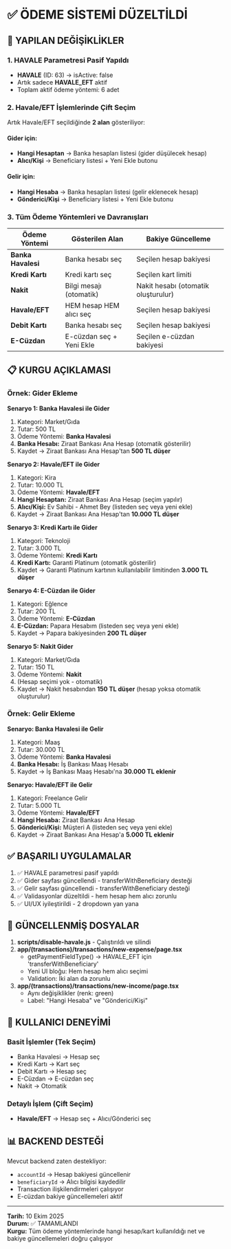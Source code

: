 # ✅ ÖDEME SİSTEMİ DÜZELTİLDİ

## 🎯 YAPILAN DEĞİŞİKLİKLER

### 1. HAVALE Parametresi Pasif Yapıldı
- **HAVALE** (ID: 63) → isActive: false
- Artık sadece **HAVALE_EFT** aktif
- Toplam aktif ödeme yöntemi: 6 adet

### 2. Havale/EFT İşlemlerinde Çift Seçim
Artık Havale/EFT seçildiğinde **2 alan** gösteriliyor:

#### Gider için:
- **Hangi Hesaptan** → Banka hesapları listesi (gider düşülecek hesap)
- **Alıcı/Kişi** → Beneficiary listesi + Yeni Ekle butonu

#### Gelir için:
- **Hangi Hesaba** → Banka hesapları listesi (gelir eklenecek hesap)
- **Gönderici/Kişi** → Beneficiary listesi + Yeni Ekle butonu

### 3. Tüm Ödeme Yöntemleri ve Davranışları

| Ödeme Yöntemi | Gösterilen Alan | Bakiye Güncelleme |
|--------------|----------------|-------------------|
| **Banka Havalesi** | Banka hesabı seç | Seçilen hesap bakiyesi |
| **Kredi Kartı** | Kredi kartı seç | Seçilen kart limiti |
| **Nakit** | Bilgi mesajı (otomatik) | Nakit hesabı (otomatik oluşturulur) |
| **Havale/EFT** | HEM hesap HEM alıcı seç | Seçilen hesap bakiyesi |
| **Debit Kartı** | Banka hesabı seç | Seçilen hesap bakiyesi |
| **E-Cüzdan** | E-cüzdan seç + Yeni Ekle | Seçilen e-cüzdan bakiyesi |

## 📋 KURGU AÇIKLAMASI

### Örnek: Gider Ekleme

**Senaryo 1: Banka Havalesi ile Gider**
1. Kategori: Market/Gıda
2. Tutar: 500 TL
3. Ödeme Yöntemi: **Banka Havalesi**
4. **Banka Hesabı:** Ziraat Bankası Ana Hesap (otomatik gösterilir)
5. Kaydet → Ziraat Bankası Ana Hesap'tan **500 TL düşer**

**Senaryo 2: Havale/EFT ile Gider**
1. Kategori: Kira
2. Tutar: 10.000 TL
3. Ödeme Yöntemi: **Havale/EFT**
4. **Hangi Hesaptan:** Ziraat Bankası Ana Hesap (seçim yapılır)
5. **Alıcı/Kişi:** Ev Sahibi - Ahmet Bey (listeden seç veya yeni ekle)
6. Kaydet → Ziraat Bankası Ana Hesap'tan **10.000 TL düşer**

**Senaryo 3: Kredi Kartı ile Gider**
1. Kategori: Teknoloji
2. Tutar: 3.000 TL
3. Ödeme Yöntemi: **Kredi Kartı**
4. **Kredi Kartı:** Garanti Platinum (otomatik gösterilir)
5. Kaydet → Garanti Platinum kartının kullanılabilir limitinden **3.000 TL düşer**

**Senaryo 4: E-Cüzdan ile Gider**
1. Kategori: Eğlence
2. Tutar: 200 TL
3. Ödeme Yöntemi: **E-Cüzdan**
4. **E-Cüzdan:** Papara Hesabım (listeden seç veya yeni ekle)
5. Kaydet → Papara bakiyesinden **200 TL düşer**

**Senaryo 5: Nakit Gider**
1. Kategori: Market/Gıda
2. Tutar: 150 TL
3. Ödeme Yöntemi: **Nakit**
4. (Hesap seçimi yok - otomatik)
5. Kaydet → Nakit hesabından **150 TL düşer** (hesap yoksa otomatik oluşturulur)

### Örnek: Gelir Ekleme

**Senaryo: Banka Havalesi ile Gelir**
1. Kategori: Maaş
2. Tutar: 30.000 TL
3. Ödeme Yöntemi: **Banka Havalesi**
4. **Banka Hesabı:** İş Bankası Maaş Hesabı
5. Kaydet → İş Bankası Maaş Hesabı'na **30.000 TL eklenir**

**Senaryo: Havale/EFT ile Gelir**
1. Kategori: Freelance Gelir
2. Tutar: 5.000 TL
3. Ödeme Yöntemi: **Havale/EFT**
4. **Hangi Hesaba:** Ziraat Bankası Ana Hesap
5. **Gönderici/Kişi:** Müşteri A (listeden seç veya yeni ekle)
6. Kaydet → Ziraat Bankası Ana Hesap'a **5.000 TL eklenir**

## ✅ BAŞARILI UYGULAMALAR

1. ✅ HAVALE parametresi pasif yapıldı
2. ✅ Gider sayfası güncellendi - transferWithBeneficiary desteği
3. ✅ Gelir sayfası güncellendi - transferWithBeneficiary desteği
4. ✅ Validasyonlar düzeltildi - hem hesap hem alıcı zorunlu
5. ✅ UI/UX iyileştirildi - 2 dropdown yan yana

## 🔧 GÜNCELLENMİŞ DOSYALAR

1. **scripts/disable-havale.js** - Çalıştırıldı ve silindi
2. **app/(transactions)/transactions/new-expense/page.tsx**
   - getPaymentFieldType() → HAVALE_EFT için 'transferWithBeneficiary'
   - Yeni UI bloğu: Hem hesap hem alıcı seçimi
   - Validation: İki alan da zorunlu
3. **app/(transactions)/transactions/new-income/page.tsx**
   - Aynı değişiklikler (renk: green)
   - Label: "Hangi Hesaba" ve "Gönderici/Kişi"

## 🎨 KULLANICI DENEYİMİ

### Basit İşlemler (Tek Seçim)
- Banka Havalesi → Hesap seç
- Kredi Kartı → Kart seç
- Debit Kartı → Hesap seç
- E-Cüzdan → E-cüzdan seç
- Nakit → Otomatik

### Detaylı İşlem (Çift Seçim)
- **Havale/EFT** → Hesap seç + Alıcı/Gönderici seç

## 📊 BACKEND DESTEĞİ

Mevcut backend zaten destekliyor:
- `accountId` → Hesap bakiyesi güncellenir
- `beneficiaryId` → Alıcı bilgisi kaydedilir
- Transaction ilişkilendirmeleri çalışıyor
- E-cüzdan bakiye güncellemeleri aktif

---

**Tarih:** 10 Ekim 2025  
**Durum:** ✅ TAMAMLANDI  
**Kurgu:** Tüm ödeme yöntemlerinde hangi hesap/kart kullanıldığı net ve bakiye güncellemeleri doğru çalışıyor

